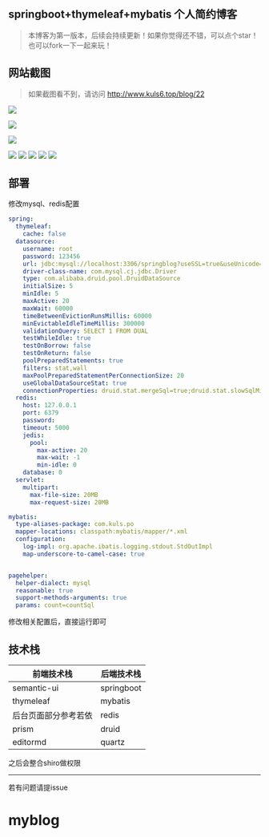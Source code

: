 ## springboot+thymeleaf+mybatis 个人简约博客

> 本博客为第一版本，后续会持续更新！如果你觉得还不错，可以点个star！也可以fork一下一起来玩！


## 网站截图
> 如果截图看不到，请访问 http://www.kuls6.top/blog/22
>
![](https://github.com/hellokuls/blog/blob/master/imgs/1.png)

![](https://github.com/hellokuls/blog/blob/master/imgs/2.png)

![](https://github.com/hellokuls/blog/blob/master/imgs/3.png)

![](https://github.com/hellokuls/blog/blob/master/imgs/4.png)
![](https://github.com/hellokuls/blog/blob/master/imgs/5.png)
![](https://github.com/hellokuls/blog/blob/master/imgs/6.png)
![](https://github.com/hellokuls/blog/blob/master/imgs/7.png)
![](https://github.com/hellokuls/blog/blob/master/imgs/8.png)


## 部署
修改mysql、redis配置
```yaml
spring:
  thymeleaf:
    cache: false
  datasource:
    username: root
    password: 123456
    url: jdbc:mysql://localhost:3306/springblog?useSSL=true&useUnicode=true&characterEncoding=UTF-8&serverTimezone=Asia/Shanghai
    driver-class-name: com.mysql.cj.jdbc.Driver
    type: com.alibaba.druid.pool.DruidDataSource
    initialSize: 5
    minIdle: 5
    maxActive: 20
    maxWait: 60000
    timeBetweenEvictionRunsMillis: 60000
    minEvictableIdleTimeMillis: 300000
    validationQuery: SELECT 1 FROM DUAL
    testWhileIdle: true
    testOnBorrow: false
    testOnReturn: false
    poolPreparedStatements: true
    filters: stat,wall
    maxPoolPreparedStatementPerConnectionSize: 20
    useGlobalDataSourceStat: true
    connectionProperties: druid.stat.mergeSql=true;druid.stat.slowSqlMillis=500
  redis:
    host: 127.0.0.1
    port: 6379
    password:
    timeout: 5000
    jedis:
      pool:
        max-active: 20
        max-wait: -1
        min-idle: 0
    database: 0
  servlet:
    multipart:
      max-file-size: 20MB
      max-request-size: 20MB

mybatis:
  type-aliases-package: com.kuls.po
  mapper-locations: classpath:mybatis/mapper/*.xml
  configuration:
    log-impl: org.apache.ibatis.logging.stdout.StdOutImpl
    map-underscore-to-camel-case: true


pagehelper:
  helper-dialect: mysql
  reasonable: true
  support-methods-arguments: true
  params: count=countSql

```

修改相关配置后，直接运行即可

## 技术栈

| 前端技术栈 | 后端技术栈 |
| ---------- | ---------- |
|      semantic-ui      |   springboot         |
|     thymeleaf       |  mybatis          |
|    后台页面部分参考若依        |  redis          |
|      prism      |  druid          |
|      editormd      |  quartz          |

之后会整合shiro做权限

---
若有问题请提issue
# myblog
